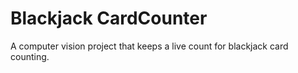 # Blackjack CardCounter

A computer vision project that keeps a live count for blackjack card counting.
